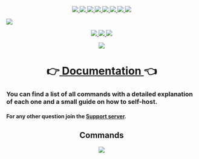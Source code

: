 <p align="center">
  <a href="https://opensource.org/licenses/Apache-2.0"> <!--LICENSE-->
    <img src="https://img.shields.io/github/license/mirko93s/chill?logo=apache&style=for-the-badge">
  </a>
  <a href="https://github.com/mirko93s/Chill/releases"> <!--RELEASES-->
    <img src="https://img.shields.io/github/v/release/mirko93s/chill?color=8a2be2&include_prereleases&style=for-the-badge">
  </a>
  <a href="#"> <!--LANGUAGE-->
    <img src="https://img.shields.io/github/languages/top/mirko93s/chill?logo=javascript&style=for-the-badge">
  </a>
  <a href="https://github.com/discordjs/discord.js/"> <!--DISCORDJS-->
    <img src="https://img.shields.io/github/package-json/dependency-version/mirko93s/chill/discord.js?logo=discord&logoColor=blue&style=for-the-badge">
  </a>
  <a href="#"> <!--BUILD-->
    <img src="https://img.shields.io/appveyor/build/mirko93s/chill?logo=appveyor&style=for-the-badge">
  </a>
  <a href="#"> <!--CODEQUALITY-->
    <img src="https://img.shields.io/codefactor/grade/github/mirko93s/chill/master?logo=codefactor&style=for-the-badge">
  </a>
  <a href="#"> <!--LINES-->
    <img src="https://img.shields.io/tokei/lines/github/mirko93s/chill?style=for-the-badge">
  </a>
  <a href="#"> <!--LASTCOMMIT-->
    <img src="https://img.shields.io/github/last-commit/mirko93s/chill?style=for-the-badge">
  </a>
</p>  
 
<img src="https://i.imgur.com/Ekzr8tX.gif" data-canonical-src="https://i.imgur.com/Ekzr8tX.gif" />

<p align="center">
  <a href="https://discord.gg/2ktWcAb">
    <img src="https://i.imgur.com/d7Eet0y.png">
  </a>
  <a href="https://discord.com/api/oauth2/authorize?client_id=945659412817772575&permissions=8&scope=bot%20applications.commands&response_type=code&redirect_uri=https%3A%2F%2Fdiscord.com%2Finvite%2F2ktWcAb">
    <img src="https://i.imgur.com/OJpg8dD.png">
  </a>
  <a href="https://github.com/mirko93s/Chill/releases">
    <img src="https://i.imgur.com/xN1Y074.png">
  </a>
</p>
<p align="center">
  <a href="https://top.gg/bot/945659412817772575">
    <img src="https://top.gg/api/widget/status/945659412817772575.svg">
  </a>
</p>

<h1 align="center">
  👉<a href="https://docs.chill.ovh/"> Documentation </a>👈
</h1>

### You can find a list of all commands with a detailed explanation of each one and a small guide on how to self-host.

#### For any other question join the [Support server](https://discord.gg/2ktWcAb).  

<h2 align="center">
  Commands
</h2>
<p align="center">
  <a href="#">
    <img src="https://i.imgur.com/0XPUQBq.png">
  </a>
</p>
